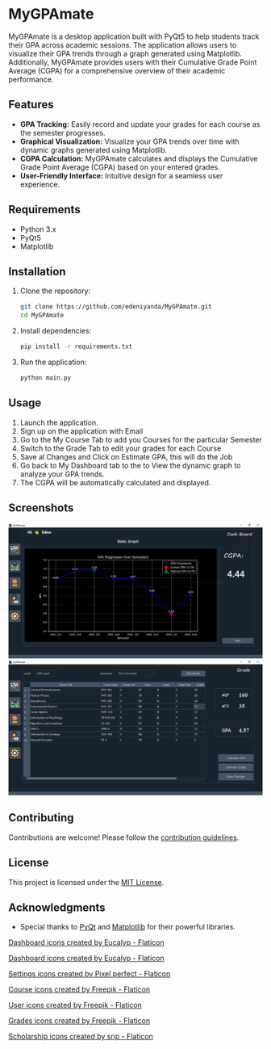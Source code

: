 # MyGPAmate

MyGPAmate is a desktop application built with PyQt5 to help students track their GPA across academic sessions. The application allows users to visualize their GPA trends through a graph generated using Matplotlib. Additionally, MyGPAmate provides users with their Cumulative Grade Point Average (CGPA) for a comprehensive overview of their academic performance.


## Features

- **GPA Tracking:** Easily record and update your grades for each course as the semester progresses.
- **Graphical Visualization:** Visualize your GPA trends over time with dynamic graphs generated using Matplotlib.
- **CGPA Calculation:** MyGPAmate calculates and displays the Cumulative Grade Point Average (CGPA) based on your entered grades.
- **User-Friendly Interface:** Intuitive design for a seamless user experience.

## Requirements

- Python 3.x
- PyQt5
- Matplotlib

## Installation

1. Clone the repository:

    ```bash
    git clone https://github.com/edeniyanda/MyGPAmate.git
    cd MyGPAmate
    ```

2. Install dependencies:

    ```bash
    pip install -r requirements.txt
    ```

3. Run the application:

    ```bash
    python main.py
    ```

## Usage

1. Launch the application.
2. Sign up on the application with Email
3. Go to the My Course Tab to add you Courses for the particular Semester
4. Switch to the Grade Tab to edit your grades for each Course
5. Save al Changes and Click on Estimate GPA, this will do the Job
6. Go  back to My Dashboard tab to the to View the dynamic graph to analyze your GPA trends.
7. The CGPA will be automatically calculated and displayed.

## Screenshots

![Screenshot 1](assets/DEMO/demo1.PNG)
![Screenshot 2](assets/DEMO/demo2.PNG)


## Contributing

Contributions are welcome! Please follow the [contribution guidelines](CONTRIBUTING.md).

## License

This project is licensed under the [MIT License](LICENSE).

## Acknowledgments

- Special thanks to [PyQt](https://riverbankcomputing.com/software/pyqt/) and [Matplotlib](https://matplotlib.org/) for their powerful libraries.




<a href="https://www.flaticon.com/free-icons/dashboard" title="dashboard icons">Dashboard icons created by Eucalyp - Flaticon</a>

<a href="https://www.flaticon.com/free-icons/dashboard" title="dashboard icons">Dashboard icons created by Eucalyp - Flaticon</a>

<a href="https://www.flaticon.com/free-icons/settings" title="settings icons">Settings icons created by Pixel perfect - Flaticon</a>

<a href="https://www.flaticon.com/free-icons/course" title="course icons">Course icons created by Freepik - Flaticon</a>

<a href="https://www.flaticon.com/free-icons/user" title="user icons">User icons created by Freepik - Flaticon</a>

<a href="https://www.flaticon.com/free-icons/grades" title="grades icons">Grades icons created by Freepik - Flaticon</a>

<a href="https://www.flaticon.com/free-icons/scholarship" title="scholarship icons">Scholarship icons created by srip - Flaticon</a>